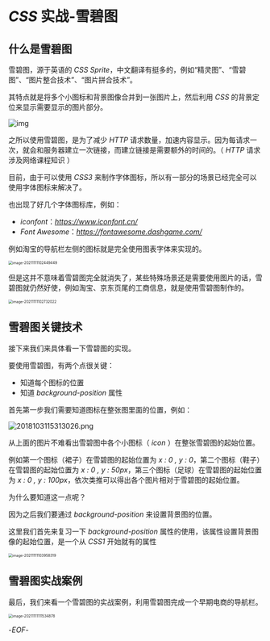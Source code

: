 # *CSS* 实战-雪碧图



## 什么是雪碧图



雪碧图，源于英语的 *CSS Sprite*，中文翻译有挺多的，例如“精灵图”、“雪碧图”、“图片整合技术”、“图片拼合技术”。

其特点就是将多个小图标和背景图像合并到一张图片上，然后利用 *CSS* 的背景定位来显示需要显示的图片部分。



![img](https://xiejie-typora.oss-cn-chengdu.aliyuncs.com/2021-11-11-021301.png)



之所以使用雪碧图，是为了减少 *HTTP* 请求数量，加速内容显示。因为每请求一次，就会和服务器建立一次链接，而建立链接是需要额外的时间的。（ *HTTP* 请求涉及网络课程知识 ）



目前，由于可以使用 *CSS3* 来制作字体图标，所以有一部分的场景已经完全可以使用字体图标来解决了。

也出现了好几个字体图标库，例如：

- *iconfont*：*https://www.iconfont.cn/*
- *Font Awesome*：*https://fontawesome.dashgame.com/*

例如淘宝的导航栏左侧的图标就是完全使用图表字体来实现的。

<img src="https://xiejie-typora.oss-cn-chengdu.aliyuncs.com/2021-11-11-022449.png" alt="image-20211111102449449" style="zoom:50%;" />



但是这并不意味着雪碧图完全就消失了，某些特殊场景还是需要使用图片的话，雪碧图就仍然好使，例如淘宝、京东页尾的工商信息，就是使用雪碧图制作的。

<img src="https://xiejie-typora.oss-cn-chengdu.aliyuncs.com/2021-11-11-022732.png" alt="image-20211111102732022" style="zoom:50%;" />



## 雪碧图关键技术



接下来我们来具体看一下雪碧图的实现。

要使用雪碧图，有两个点很关键：

- 知道每个图标的位置
- 知道 *background-position* 属性



首先第一步我们需要知道图标在整张图里面的位置，例如：

![2018103115313026.png](https://xiejie-typora.oss-cn-chengdu.aliyuncs.com/2021-11-11-023128.png)

从上面的图片不难看出雪碧图中各个小图标（ *icon* ）在整张雪碧图的起始位置。

例如第一个图标（裙子）在雪碧图的起始位置为 *x : 0 , y : 0*，第二个图标（鞋子）在雪碧图的起始位置为 *x : 0 , y : 50px*，第三个图标（足球）在雪碧图的起始位置为 *x : 0 , y : 100px*，依次类推可以得出各个图片相对于雪碧图的起始位置。

为什么要知道这一点呢？

因为之后我们要通过  *background-position* 来设置背景图的位置。

这里我们首先来复习一下   *background-position* 属性的使用，该属性设置背景图像的起始位置，是一个从 *CSS1* 开始就有的属性

<img src="https://xiejie-typora.oss-cn-chengdu.aliyuncs.com/2021-11-11-023958.png" alt="image-20211111103958319" style="zoom:50%;" />



## 雪碧图实战案例



最后，我们来看一个雪碧图的实战案例，利用雪碧图完成一个早期电商的导航栏。

<img src="https://xiejie-typora.oss-cn-chengdu.aliyuncs.com/2021-11-11-031535.png" alt="image-20211111111534878" style="zoom:50%;" />



-*EOF*-